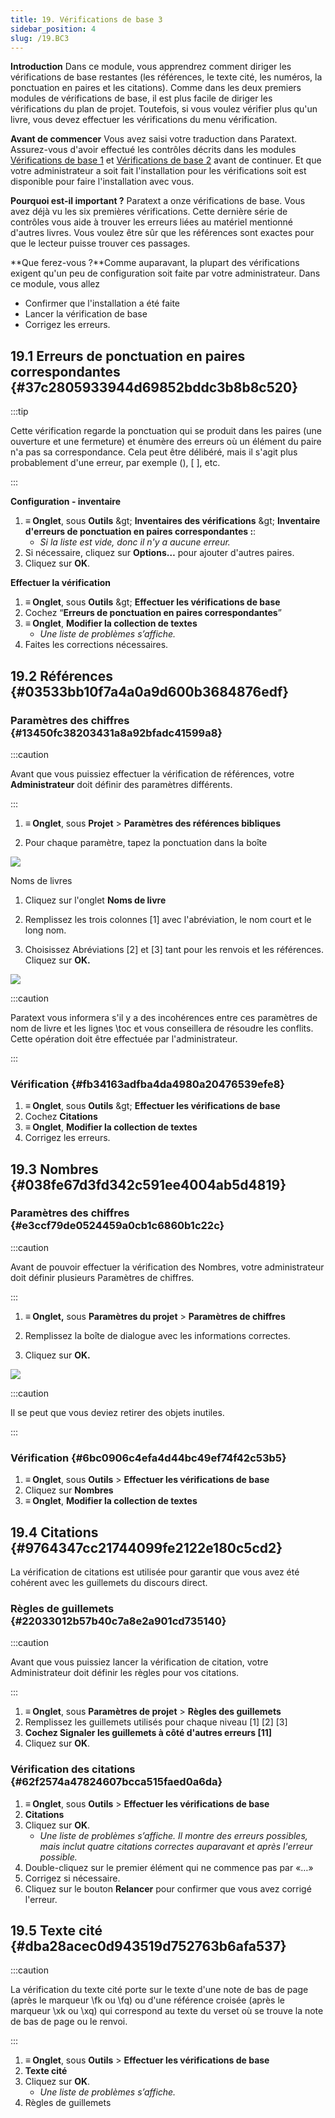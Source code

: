 ```yaml
---
title: 19. Vérifications de base 3
sidebar_position: 4
slug: /19.BC3
---
```




**Introduction** Dans ce module, vous apprendrez comment diriger les vérifications de base restantes (les références, le texte cité, les numéros, la ponctuation en paires et les citations). Comme dans les deux premiers modules de vérifications de base, il est plus facile de diriger les vérifications du plan de projet. Toutefois, si vous voulez vérifier plus qu'un livre, vous devez effectuer les vérifications du menu vérification.


**Avant de commencer**  Vous avez saisi votre traduction dans Paratext. Assurez-vous d'avoir effectué les contrôles décrits dans les modules [Vérifications de base 1](https://sillsdev.github.io/paratext-manual/5.BC1) et [Vérifications de base 2](https://sillsdev.github.io/paratext-manual/12.BC2) avant de continuer. Et que votre administrateur a soit fait l'installation pour les vérifications soit est disponible pour faire l'installation avec vous.


**Pourquoi est-il important ?** Paratext a onze vérifications de base. Vous avez déjà vu les six premières vérifications. Cette dernière série de contrôles vous aide à trouver les erreurs liées au matériel mentionné d'autres livres. Vous voulez être sûr que les références sont exactes pour que le lecteur puisse trouver ces passages.


**Que ferez-vous ?**Comme auparavant, la plupart des vérifications exigent qu'un peu de configuration soit faite par votre administrateur. Dans ce module, vous allez

- Confirmer que l'installation a été faite
- Lancer la vérification de base
- Corrigez les erreurs.

## 19.1 Erreurs de ponctuation en paires correspondantes {#37c2805933944d69852bddc3b8b8c520}


:::tip

Cette vérification regarde la ponctuation qui se produit dans les paires (une ouverture et une fermeture) et énumère des erreurs où un élément du paire n'a pas sa correspondance. Cela peut être délibéré, mais il s'agit plus probablement d'une erreur, par exemple (), [ ], etc.

:::




**Configuration - inventaire**

1. **≡ Onglet**, sous **Outils** \&gt; **Inventaires des vérifications** \&gt; **Inventaire d'erreurs de ponctuation en paires correspondantes :**:
    - _Si la liste est vide, donc il n'y a aucune erreur._
1. Si nécessaire, cliquez sur **Options…** pour ajouter d'autres paires.
1. Cliquez sur **OK**.

**Effectuer  la vérification**

1. **≡ Onglet**, sous **Outils** \&gt; **Effectuer les vérifications de base**
1. Cochez “**Erreurs de ponctuation en paires correspondantes**”
1. **≡ Onglet**, **Modifier la collection de textes**  
    - _Une liste de problèmes s’affiche._
1. Faites les corrections nécessaires.

## 19.2 Références {#03533bb10f7a4a0a9d600b3684876edf}


### Paramètres des chiffres {#13450fc38203431a8a92bfadc41599a8}


:::caution

Avant que vous puissiez effectuer la vérification de références, votre **Administrateur** doit définir des paramètres différents.

:::




<div class='notion-row'>
<div class='notion-column' style={{width: 'calc((100% - (min(32px, 4vw) * 1)) * 0.375)'}}>

1. **≡ Onglet**, sous **Projet** > **Paramètres des références bibliques**

1. Pour chaque paramètre, tapez la ponctuation dans la boîte

</div><div className='notion-spacer'></div>

<div class='notion-column' style={{width: 'calc((100% - (min(32px, 4vw) * 1)) * 0.625)'}}>

![](./1019021315.png)

</div><div className='notion-spacer'></div>
</div>


<div class='notion-row'>
<div class='notion-column' style={{width: 'calc((100% - (min(32px, 4vw) * 1)) * 0.375)'}}>

Noms de livres

1. Cliquez sur l'onglet **Noms de livre**

1. Remplissez les trois colonnes [1] avec l'abréviation, le nom court et le long nom.

1. Choisissez Abréviations [2] et [3] tant pour les renvois et les références. Cliquez sur **OK.**

</div><div className='notion-spacer'></div>

<div class='notion-column' style={{width: 'calc((100% - (min(32px, 4vw) * 1)) * 0.625)'}}>

![](./1209414794.png)

</div><div className='notion-spacer'></div>
</div>

:::caution

 Paratext vous informera s'il y a des incohérences entre ces paramètres de nom de livre et les lignes \toc et vous conseillera de résoudre les conflits. Cette opération doit être effectuée par l'administrateur.

:::




### Vérification {#fb34163adfba4da4980a20476539efe8}

1. **≡ Onglet**, sous **Outils** \&gt; **Effectuer les vérifications de base**
1. Cochez **Citations**
1. **≡ Onglet**, **Modifier la collection de textes**  
1. Corrigez les erreurs.

## 19.3 Nombres {#038fe67d3fd342c591ee4004ab5d4819}


### Paramètres des chiffres {#e3ccf79de0524459a0cb1c6860b1c22c}


:::caution

Avant de pouvoir effectuer la vérification des Nombres, votre administrateur doit définir plusieurs Paramètres de chiffres.

:::




<div class='notion-row'>
<div class='notion-column' style={{width: 'calc((100% - (min(32px, 4vw) * 1)) * 0.5)'}}>

1. **≡ Onglet,** sous **Paramètres du projet** > **Paramètres de chiffres**

1. Remplissez la boîte de dialogue avec les informations correctes.

1. Cliquez sur **OK.**

</div><div className='notion-spacer'></div>

<div class='notion-column' style={{width: 'calc((100% - (min(32px, 4vw) * 1)) * 0.5)'}}>

![](./11100284.png)

</div><div className='notion-spacer'></div>
</div>

:::caution

Il se peut que vous deviez retirer des objets inutiles.

:::




### Vérification {#6bc0906c4efa4d44bc49ef74f42c53b5}

1. **≡ Onglet**, sous **Outils** &gt; **Effectuer les vérifications de base**
1. Cliquez sur **Nombres**
1. **≡ Onglet**, **Modifier la collection de textes**  

## 19.4 Citations {#9764347cc21744099fe2122e180c5cd2}


La vérification de citations est utilisée pour garantir que vous avez été cohérent avec les guillemets du discours direct.


### Règles de guillemets {#22033012b57b40c7a8e2a901cd735140}


:::caution

Avant que vous puissiez lancer la vérification de citation, votre Administrateur doit définir les règles pour vos citations.

:::



1. **≡ Onglet**, sous **Paramètres de projet** &gt; **Règles des guillemets**
1. Remplissez les guillemets utilisés pour chaque niveau \[1\] \[2\] [3]
1. **Cochez Signaler les guillemets à côté d'autres erreurs [11]**
1. Cliquez sur **OK**.

### Vérification des citations {#62f2574a47824607bcca515faed0a6da}

1. **≡ Onglet**, sous **Outils** &gt; **Effectuer les vérifications de base**
1. **Citations**
1. Cliquez sur **OK**.
    - _Une liste de problèmes s’affiche. Il montre des erreurs possibles, mais inclut quatre citations correctes auparavant et après l'erreur possible._
1. Double-cliquez sur le premier élément qui ne commence pas par «…»
1. Corrigez si nécessaire.
1. Cliquez sur le bouton **Relancer** pour confirmer que vous avez corrigé l'erreur.

## 19.5 Texte cité {#dba28acec0d943519d752763b6afa537}


:::caution

La vérification du texte cité porte sur le texte d'une note de bas de page (après le marqueur \fk ou \fq) ou d'une référence croisée (après le marqueur \xk ou \xq) qui correspond au texte du verset où se trouve la note de bas de page ou le renvoi.

:::



1. **≡ Onglet**, sous **Outils** &gt; **Effectuer les vérifications de base**
1. **Texte cité**
1. Cliquez sur **OK**.
    - _Une liste de problèmes s’affiche._
1. Règles de guillemets
